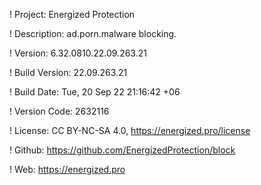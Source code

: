 ! Project: Energized Protection

! Description: ad.porn.malware blocking.

! Version: 6.32.0810.22.09.263.21

! Build Version: 22.09.263.21

! Build Date: Tue, 20 Sep 22 21:16:42 +06

! Version Code: 2632116

! License: CC BY-NC-SA 4.0, https://energized.pro/license

! Github: https://github.com/EnergizedProtection/block

! Web: https://energized.pro

